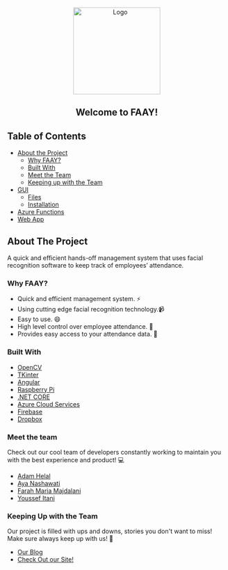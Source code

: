 <br />
<p align="center">
    <img src="Images/logo.png" alt="Logo" width="200" height="200">
  </a>

  <h2 align="center">
    Welcome to FAAY!
  </h2>
</p>



<!-- TABLE OF CONTENTS -->
## Table of Contents

* [About the Project](#about-the-project)
  * [Why FAAY?](#why-faay)
  * [Built With](#built-with)
  * [Meet the Team](#meet-the-team)
  * [Keeping up with the Team](#keeping-up-with-the-team)
* [GUI](https://github.com/ymi05/FAAY/tree/master/GUI)
  * [Files](#files)
  * [Installation](#installation)
* [Azure Functions](https://github.com/ymi05/FAAY/tree/master/azurefuntionsv1/azurefuntionsv1)
* [Web App](https://github.com/ymi05/FAAY/tree/master/Angular%20WebApp/cmps%20253/angular/New%20folder/Angular2-AdminLTE)





<!-- ABOUT THE PROJECT -->
## About The Project


A quick and efficient hands-off management system that uses facial recognition software to keep track of employees’ attendance.

### Why FAAY?
* Quick and efficient management system. :zap:
* Using cutting edge facial recognition technology.:video_camera:
* Easy to use. :smile: 
* High level control over employee attendance. :calendar:
* Provides easy access to your attendance data. :file_folder:



### Built With

* [OpenCV](https://opencv.org/)
* [TKinter](https://docs.python.org/3/library/tkinter.html)
* [Angular](https://angular.io/)
* [Raspberry Pi](https://www.raspberrypi.org/)
* [.NET CORE](https://dotnet.microsoft.com/)
* [Azure Cloud Services](https://azure.microsoft.com/en-us/)
* [Firebase](https://firebase.google.com/)
* [Dropbox](https://www.dropbox.com/)

### Meet the team
Check out our cool team of developers constantly working to maintain you with the best experience and product! :computer:
* [Adam Helal](https://github.com/AdamHelal)
* [Aya Nashawati](https://github.com/aya-nashawati)
* [Farah Maria Majdalani](https://github.com/farahmmajdalani)
* [Youssef Itani](https://github.com/ymi05)

### Keeping Up with the Team
Our project is filled with ups and downs, stories you don't want to miss! Make sure always keep up with us! :notebook_with_decorative_cover:
 * [Our Blog](https://faay253.blogspot.com/)
 * [Check Out our Site!](https://faay-project.firebaseapp.com/admin)
